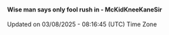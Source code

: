 #### Wise man says only fool rush in - McKidKneeKaneSir
Updated on 03/08/2025 - 08:16:45 (UTC) Time Zone
